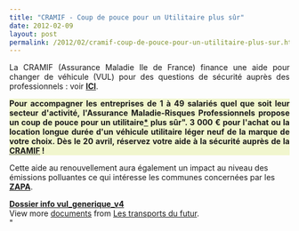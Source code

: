 ```yaml
---
title: "CRAMIF - Coup de pouce pour un Utilitaire plus sûr"
date: 2012-02-09
layout: post
permalink: /2012/02/cramif-coup-de-pouce-pour-un-utilitaire-plus-sur.html
---
```


<p style="text-align: justify">La CRAMIF (Assurance Maladie Ile de France) finance une aide pour changer de véhicule (VUL) pour des questions de sécurité auprès des professionnels : voir <a href="http://www.cramif.fr/risques-professionnels/prevention-aide-financiere-simplifiee-afs-utilitaire.php" target="_blank"><strong>ICI</strong></a>.</p> <div id="chapo" style="text-align: justify"> <div style="background: #f1f6ce"><strong>Pour  accompagner les entreprises de 1 à 49 salariés quel que soit leur  secteur d'activité, l'Assurance Maladie-Risques Professionnels propose  un coup de pouce pour un utilitaire<a href=""http://www.cramif.fr/risques-professionnels/prevention-aide-financiere-simplifiee-afs-utilitaire.php#"">*</a> plus sûr". 3 000 € pour l'achat ou la location longue durée d'un véhicule utilitaire léger neuf de la marque de votre choix.</strong><strong> Dès le 20 avril, réservez votre aide à la sécurité auprès de la <acronym title=""Caisse Régionale d'Assurance Maladie d'Ile-de-France"">CRAMIF</acronym> !</strong></div> </div> <p style=""text-align: justify"">Cette aide au renouvellement aura également un impact au niveau des émissions polluantes ce qui intéresse les communes concernées par les <a href=""http://www.developpement-durable.gouv.fr/Comment-fonctionne-une-ZAPA.html"" target=""_blank""><strong>ZAPA</strong></a>. </p>  <!--more-->  <strong style=""margin: 12px 0 4px""><a href=""http://www.slideshare.net/transportsdufutur/dossier-info-vulgeneriquev4"" title=""Dossier info vul_generique_v4"">Dossier info vul_generique_v4</a></strong>           <div id=""__ss_11493720"" style=""width: 477px""> <div style=""padding: 5px 0 12px"">View more <a href=""http://www.slideshare.net/"">documents</a> from <a href=""http://www.slideshare.net/transportsdufutur"">Les transports du futur</a>.</div> </div>"